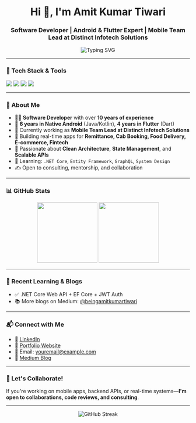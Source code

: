 <h1 align="center">Hi 👋, I'm Amit Kumar Tiwari</h1>
<h3 align="center">Software Developer | Android & Flutter Expert | Mobile Team Lead at Distinct Infotech Solutions</h3>

<p align="center">
  <img src="https://readme-typing-svg.demolab.com?font=Fira+Code&size=22&pause=1000&center=true&width=435&lines=10%2B+Years+in+Mobile+Development;Flutter+%7C+Android+%7C+Firebase+Expert;Team+Lead+%7C+Clean+Architecture+Advocate;Always+learning+%7C+Always+building" alt="Typing SVG" />
</p>

---

### 🔧 Tech Stack & Tools
<p align="left">
  <img src="https://img.shields.io/badge/Flutter-02569B?style=flat&logo=flutter&logoColor=white" />
  <img src="https://img.shields.io/badge/Android-3DDC84?style=flat&logo=android&logoColor=white" />
  <img src="https://img.shields.io/badge/Kotlin-7F52FF?style=flat&logo=kotlin&logoColor=white" />
  <img src="https://img.shields.io/badge/ASP.NET_Core-512BD4?style=flat&logo=dotnet&logoColor=white" />
</p>

---

### 🚀 About Me
- 👨‍💻 **Software Developer** with over **10 years of experience**
- 🔁 **6 years in Native Android** (Java/Kotlin), **4 years in Flutter** (Dart)
- 💼 Currently working as **Mobile Team Lead at Distinct Infotech Solutions**
- 🧾 Building real-time apps for **Remittance, Cab Booking, Food Delivery, E-commerce, Fintech**
- 🧠 Passionate about **Clean Architecture**, **State Management**, and **Scalable APIs**
- 🧩 Learning: `.NET Core`, `Entity Framework`, `GraphQL`, `System Design`
- ✍️ Open to consulting, mentorship, and collaboration

---

### 📊 GitHub Stats

<p align="center">
  <img src="https://github-readme-stats.vercel.app/api?username=amitkumartiwaridis&show_icons=true&theme=radical" height="165" />
  <img src="https://github-readme-stats.vercel.app/api/top-langs/?username=amitkumartiwaridis&layout=compact&theme=radical" height="165" />
</p>

---

### 🧠 Recent Learning & Blogs

- ✅ .NET Core Web API + EF Core + JWT Auth
- 📚 More blogs on Medium: [@beingamitkumartiwari](https://beingamitkumartiwari.medium.com)

---

### 📬 Connect with Me

- 🔗 [LinkedIn](https://www.linkedin.com/in/beingamitkumartiwari/)
- 💼 [Portfolio Website](https://amitkumartiwarimobiledeveloper.web.app/)
- 📧 Email: [youremail@example.com](mailto:amtechnovation@gmail.com)
- 📝 [Medium Blog](https://beingamitkumartiwari.medium.com)

---

### 🎯 Let's Collaborate!

If you're working on mobile apps, backend APIs, or real-time systems—**I'm open to collaborations, code reviews, and consulting**.

---

<p align="center">
  <img src="https://github-readme-streak-stats.herokuapp.com/?user=amitkumartiwaridis&theme=radical" alt="GitHub Streak" />
</p>

